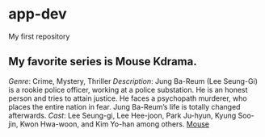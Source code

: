 # app-dev
My first repository

## My favorite series is Mouse Kdrama.
*Genre*: Crime, Mystery, Thriller
*Description*: Jung Ba-Reum (Lee Seung-Gi) is a rookie police officer, working at a police substation. He is an honest person and tries to attain justice. He faces a psychopath murderer, who places the entire nation in fear. Jung Ba-Reum’s life is totally changed afterwards.
*Cast*: Lee Seung-gi, Lee Hee-joon, Park Ju-hyun, Kyung Soo-jin, Kwon Hwa-woon, and Kim Yo-han among others.
[Mouse](https://asianwiki.com/Mouse_(Korean_Drama))
